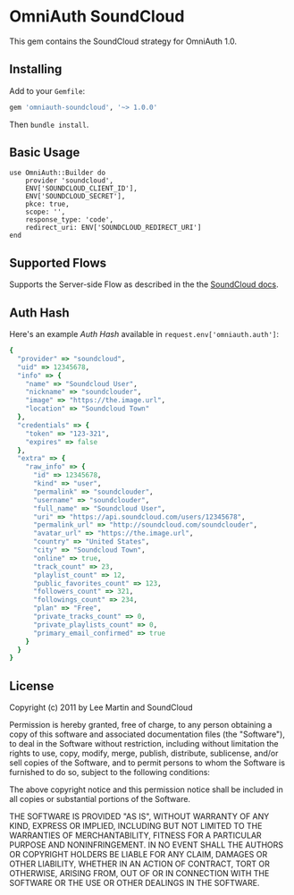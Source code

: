 # OmniAuth SoundCloud

This gem contains the SoundCloud strategy for OmniAuth 1.0.

## Installing

Add to your `Gemfile`:

```ruby
gem 'omniauth-soundcloud', '~> 1.0.0'
```

Then `bundle install`.

## Basic Usage

    use OmniAuth::Builder do
    	provider 'soundcloud',
        ENV['SOUNDCLOUD_CLIENT_ID'],
        ENV['SOUNDCLOUD_SECRET'],
        pkce: true,
        scope: '',
        response_type: 'code',
        redirect_uri: ENV['SOUNDCLOUD_REDIRECT_URI']
    end

## Supported Flows

Supports the Server-side Flow as described in the the [SoundCloud docs](http://developers.soundcloud.com/docs/api/authentication#authorization-code-flow).

## Auth Hash

Here's an example *Auth Hash* available in `request.env['omniauth.auth']`:
```ruby
{
  "provider" => "soundcloud",
  "uid" => 12345678,
  "info" => {
    "name" => "Soundcloud User",
    "nickname" => "soundclouder",
    "image" => "https://the.image.url",
    "location" => "Soundcloud Town"
  },
  "credentials" => {
    "token" => "123-321",
    "expires" => false
  },
  "extra" => {
    "raw_info" => {
      "id" => 12345678,
      "kind" => "user",
      "permalink" => "soundclouder",
      "username" => "soundclouder",
      "full_name" => "Soundcloud User",
      "uri" => "https://api.soundcloud.com/users/12345678",
      "permalink_url" => "http://soundcloud.com/soundclouder",
      "avatar_url" => "https://the.image.url",
      "country" => "United States",
      "city" => "Soundcloud Town",
      "online" => true,
      "track_count" => 23,
      "playlist_count" => 12,
      "public_favorites_count" => 123,
      "followers_count" => 321,
      "followings_count" => 234,
      "plan" => "Free",
      "private_tracks_count" => 0,
      "private_playlists_count" => 0,
      "primary_email_confirmed" => true
    }
  }
}
```

## License

Copyright (c) 2011 by Lee Martin and SoundCloud

Permission is hereby granted, free of charge, to any person obtaining a copy of this software and associated documentation files (the "Software"), to deal in the Software without restriction, including without limitation the rights to use, copy, modify, merge, publish, distribute, sublicense, and/or sell copies of the Software, and to permit persons to whom the Software is furnished to do so, subject to the following conditions:

The above copyright notice and this permission notice shall be included in all copies or substantial portions of the Software.

THE SOFTWARE IS PROVIDED "AS IS", WITHOUT WARRANTY OF ANY KIND, EXPRESS OR IMPLIED, INCLUDING BUT NOT LIMITED TO THE WARRANTIES OF MERCHANTABILITY, FITNESS FOR A PARTICULAR PURPOSE AND NONINFRINGEMENT. IN NO EVENT SHALL THE AUTHORS OR COPYRIGHT HOLDERS BE LIABLE FOR ANY CLAIM, DAMAGES OR OTHER LIABILITY, WHETHER IN AN ACTION OF CONTRACT, TORT OR OTHERWISE, ARISING FROM, OUT OF OR IN CONNECTION WITH THE SOFTWARE OR THE USE OR OTHER DEALINGS IN THE SOFTWARE.
